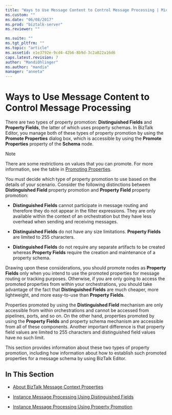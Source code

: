 ```yaml
---
title: "Ways to Use Message Content to Control Message Processing | Microsoft Docs"
ms.custom: ""
ms.date: "06/08/2017"
ms.prod: "biztalk-server"
ms.reviewer: ""

ms.suite: ""
ms.tgt_pltfrm: ""
ms.topic: "article"
ms.assetid: e1e3792e-9cd4-42b6-8b9d-3c2a022a16d6
caps.latest.revision: 7
author: "MandiOhlinger"
ms.author: "mandia"
manager: "anneta"
---
```

# Ways to Use Message Content to Control Message Processing
There are two types of property promotion: **Distinguished Fields** and **Property Fields**, the latter of which uses property schemas. In BizTalk Editor, you manage both of these types of property promotion by using the **Promote Properties** dialog box, which is accessible by using the **Promote Properties** property of the **Schema** node.  
  
> [!NOTE]
>  There are some restrictions on values that you can promote. For more information, see the table in [Promoting Properties](../core/promoting-properties.md).  
  
 You must decide which type of property promotion to use based on the details of your scenario. Consider the following distinctions between **Distinguished Field** property promotion and **Property Field** property promotion:  
  
-   **Distinguished Fields** cannot participate in message routing and therefore they do not appear in the filter expressions. They are only available within the context of an orchestration but they have less overhead when sending and receiving messages.  
  
-   **Distinguished Fields** do not have any size limitations. **Property Fields** are limited to 255 characters.  
  
-   **Distinguished Fields** do not require any separate artifacts to be created whereas **Property Fields** require the creation and maintenance of a property schema.  
  
 Drawing upon these considerations, you should promote nodes as **Property Fields** only when you intend to use the promoted properties for message routing or tracking purposes. Otherwise, if you are only going to access the promoted properties from within your orchestrations, you should take advantage of the fact that **Distinguished Fields** are much cheaper, more lightweight, and more easy-to-use than **Property Fields**.  
  
 Properties promoted by using the **Distinguished Field** mechanism are only accessible from within orchestrations and cannot be accessed from pipelines, ports, and so on. On the other hand, properties promoted by using the **Property Fields** and property schema mechanism are accessible from all of these components. Another important difference is that property field values are limited to 255 characters and distinguished field values have no such limit.  
  
 This section provides information about these two types of property promotion, including how information about how to establish such promoted properties for a message schema by using BizTalk Editor.  
  
## In This Section  
  
-   [About BizTalk Message Context Properties](../core/about-biztalk-message-context-properties.md)  
  
-   [Instance Message Processing Using Distinguished Fields](../core/instance-message-processing-using-distinguished-fields.md)  
  
-   [Instance Message Processing Using Property Promotion](../core/instance-message-processing-using-property-promotion.md)